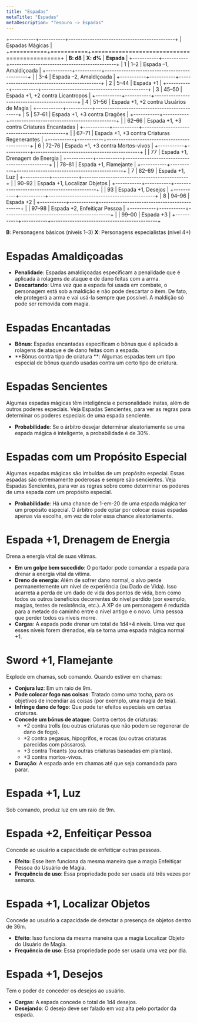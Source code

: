 ```yaml
---
title: "Espadas"
metaTitle: "Espadas"
metaDescription: "Tesouro -> Espadas"
---
```



+-----------+-----------+---------------------------------------------+
| Espadas Mágicas                                                     |
+===========+===========+=============================================+
| **B: d8** | **X: d%** | **Espada**                                  |
+-----------+-----------+---------------------------------------------+
| 1         | 1–2       | Espada –1, Amaldiçoada                      |
+-----------+-----------+---------------------------------------------+
|           | 3–4       | Espada –2, Amaldiçoada                      |
+-----------+-----------+---------------------------------------------+
| 2         | 5–44      | Espada +1                                   |
+-----------+-----------+---------------------------------------------+
| 3         | 45–50     | Espada +1, +2 contra Licantropos            |
+-----------+-----------+---------------------------------------------+
| 4         | 51–56     | Espada +1, +2 contra Usuários de Magia      |
+-----------+-----------+---------------------------------------------+
| 5         | 57–61     | Espada +1, +3 contra Dragões                |
+-----------+-----------+---------------------------------------------+
|           | 62–66     | Espada +1, +3 contra Criaturas Encantadas   |
+-----------+-----------+---------------------------------------------+
|           | 67–71     | Espada +1, +3 contra Criaturas Regenerantes |
+-----------+-----------+---------------------------------------------+
| 6         | 72–76     | Espada +1, +3 contra Mortos-vivos           |
+-----------+-----------+---------------------------------------------+
|           | 77        | Espada +1, Drenagem de Energia              |
+-----------+-----------+---------------------------------------------+
|           | 78–81     | Espada +1, Flamejante                       |
+-----------+-----------+---------------------------------------------+
| 7         | 82–89     | Espada +1, Luz                              |
+-----------+-----------+---------------------------------------------+
|           | 90–92     | Espada +1, Localizar Objetos                |
+-----------+-----------+---------------------------------------------+
|           | 93        | Espada +1, Desejos                          |
+-----------+-----------+---------------------------------------------+
| 8         | 94–96     | Espada +2                                   |
+-----------+-----------+---------------------------------------------+
|           | 97–98     | Espada +2, Enfeitiçar Pessoa                |
+-----------+-----------+---------------------------------------------+
|           | 99–00     | Espada +3                                   |
+-----------+-----------+---------------------------------------------+

**B**: Personagens básicos (níveis 1–3)
**X**: Personagens especialistas (nível 4+)

# Espadas Amaldiçoadas

* **Penalidade**: Espadas amaldiçoadas especificam a penalidade que é aplicada à rolagens de ataque e de dano feitas com a arma.
* **Descartando**: Uma vez que a espada foi usada em combate, o personagem está sob a maldição e não pode descartar o item. De fato, ele protegerá a arma e vai usá-la sempre que possível.  A maldição só pode ser removida com magia.

# Espadas Encantadas
* **Bônus**: Espadas encantadas especificam o bônus que é aplicado à rolagens de ataque e de dano feitas com a espada.
* **Bônus contra tipo de criatura **: Algumas espadas tem um tipo especial de bônus quando usadas contra um certo tipo de criatura.

# Espadas Sencientes
Algumas espadas mágicas têm inteligência e personalidade inatas, além de outros poderes especiais. Veja Espadas Sencientes, para ver as regras para determinar os poderes especiais de uma espada senciente.
* **Probabilidade**: Se o árbitro desejar determinar aleatoriamente se uma espada mágica é inteligente, a probabilidade é de 30%.

# Espadas com um Propósito Especial
Algumas espadas mágicas são imbuídas de um propósito especial. Essas espadas são extremamente poderosas e sempre são sencientes. Veja Espadas Sencientes, para ver as regras sobre como determinar os poderes de uma espada com um propósito especial.
* **Probabilidade**: Há uma chance de 1-em-20 de uma espada mágica ter um propósito especial. O árbitro pode optar por colocar essas espadas apenas via escolha, em vez de rolar essa chance aleatoriamente.

# Espada +1, Drenagem de Energia
Drena a energia vital de suas vítimas.
* **Em um golpe bem sucedido**: O portador pode comandar a espada para drenar a energia vital da vítima.
* **Dreno de energia**: Além de sofrer dano normal, o alvo perde permanentemente um nível de experiência (ou Dado de Vida). Isso acarreta a perda de um dado de vida dos pontos de vida, bem como todos os outros benefícios decorrentes do nível perdido (por exemplo, magias, testes de resistência, etc.). A XP de um personagem é reduzida para a metade do caminho entre o nível antigo e o novo. Uma pessoa que perder todos os níveis morre.
* **Cargas**: A espada pode drenar um total de 1d4+4 níveis. Uma vez que esses níveis forem drenados, ela se torna uma espada mágica normal +1.

# Sword +1, Flamejante
Explode em chamas, sob comando. Quando estiver em chamas:
* **Conjura luz**: Em um raio de 9m.
* **Pode colocar fogo nas coisas**: Tratado como uma tocha, para os objetivos de incendiar as coisas (por exemplo, uma magia de teia).
* **Infringe dano de fogo**: Que pode ter efeitos especiais em certas criaturas.
* **Concede um bônus de ataque**: Contra certos de criaturas:
   * +2 contra trolls (ou outras criaturas que não podem se regenerar de dano de fogo).
   * +2 contra pegasus, hipogrifos, e rocas (ou outras criaturas parecidas com pássaros).
   * +3 contra Treants (ou outras criaturas baseadas em plantas).
   * +3 contra mortos-vivos.
* **Duração**: A espada arde em chamas até que seja comandada para parar.

# Espada +1, Luz
Sob comando, produz luz em um raio de 9m.

# Espada +2, Enfeitiçar Pessoa
Concede ao usuário a capacidade de enfeitiçar outras pessoas.
* **Efeito**: Esse item funciona da mesma maneira que a magia Enfeitiçar Pessoa do Usuário de Magia.
* **Frequência de uso**: Essa propriedade pode ser usada até três vezes por semana.

# Espada +1, Localizar Objetos
Concede ao usuário a capacidade de detectar a presença de objetos dentro de 36m.
* **Efeito**: Isso funciona da mesma maneira que a magia Localizar Objeto do Usuário de Magia.
* **Frequência de uso**: Essa propriedade pode ser usada uma vez por dia.

# Espada +1, Desejos
Tem o poder de conceder os desejos ao usuário.
* **Cargas**: A espada concede o total de 1d4 desejos.
* **Desejando**: O desejo deve ser falado em voz alta pelo portador da espada.

